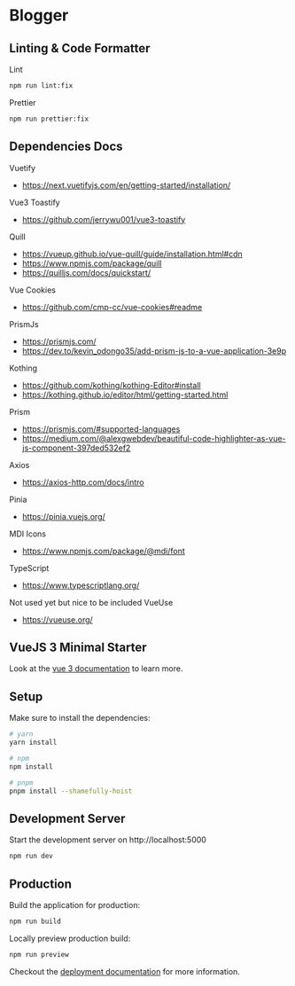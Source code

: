 # Blogger

## Linting & Code Formatter

Lint
```bash
npm run lint:fix
```
Prettier
```bash
npm run prettier:fix
```

## Dependencies Docs

Vuetify
-   https://next.vuetifyjs.com/en/getting-started/installation/

Vue3 Toastify
-   https://github.com/jerrywu001/vue3-toastify

Quill
-   https://vueup.github.io/vue-quill/guide/installation.html#cdn
-   https://www.npmjs.com/package/quill
-   https://quilljs.com/docs/quickstart/

Vue Cookies
-   https://github.com/cmp-cc/vue-cookies#readme

PrismJs
-   https://prismjs.com/
-   https://dev.to/kevin_odongo35/add-prism-js-to-a-vue-application-3e9p

Kothing
-   https://github.com/kothing/kothing-Editor#install
-   https://kothing.github.io/editor/html/getting-started.html

Prism
-   https://prismjs.com/#supported-languages
-   https://medium.com/@alexgwebdev/beautiful-code-highlighter-as-vue-js-component-397ded532ef2

Axios
- https://axios-http.com/docs/intro

Pinia
- https://pinia.vuejs.org/

MDI Icons
- https://www.npmjs.com/package/@mdi/font

TypeScript
- https://www.typescriptlang.org/

Not used yet but nice to be included VueUse
- https://vueuse.org/

## VueJS 3 Minimal Starter

Look at the [vue 3 documentation](https://vuejs.org/) to learn more.

## Setup

Make sure to install the dependencies:

```bash
# yarn
yarn install

# npm
npm install

# pnpm
pnpm install --shamefully-hoist
```

## Development Server

Start the development server on http://localhost:5000

```bash
npm run dev
```

## Production

Build the application for production:

```bash
npm run build
```

Locally preview production build:

```bash
npm run preview
```

Checkout the [deployment documentation](https://v3.nuxtjs.org/guide/deploy/presets) for more information.